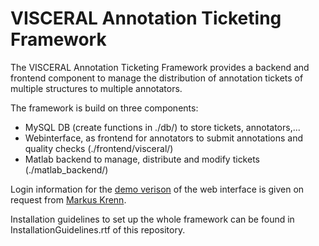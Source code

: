# VISCERAL Annotation Ticketing Framework
The VISCERAL Annotation Ticketing Framework provides a backend and frontend component to manage the distribution of annotation tickets of multiple structures to multiple annotators.

The framework is build on three components:
   - MySQL DB (create functions in ./db/) to store tickets, annotators,...
   - Webinterface, as frontend for annotators to submit annotations and quality checks (./frontend/visceral/)
   - Matlab backend to manage, distribute and modify tickets (./matlab_backend/)


Login information for the [demo verison][ticketing_demo] of the web interface is given on request from [Markus Krenn][contact_mkrenn].

Installation guidelines to set up the whole framework can be found in InstallationGuidelines.rtf of this repository.


[ticketing_demo]: https://www.cir.meduniwien.ac.at/visceral/tickets/demo/tickets/login.php
[contact_mkrenn]: http://www.cir.meduniwien.ac.at/team/markus-krenn/